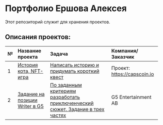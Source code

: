 # Портфолио Ершова Алексея

Этот репозиторий служит для хранения проектов.

## Описания проектов:

| № |Название проекта | Задача | Компания/Заказчик | 
| :-- | :---------------------- | :---------------------- |:---------------------- | 
| 1 |[История кота, NFT-игра](Портфолио/История_Кота_Ершов_Алексей.pdf) | [Написать историю и придумать короткий квест](Портфолио/ТЗ_для_писателей_NFT_игра_про_кота.pdf) | Проект: https://capscoin.io |
| 2 | [Задание на позиции Writer в G5](Портфолио/Тестовое_задание_G5_Ершов_Алексей.pdf) | [По заданным критериям разработать приключенческий сюжет. Задание в трех частях](Портфолио/Тестовое_задание_Writers_G5_Entertainment.pdf) | G5 Entertainment AB |
